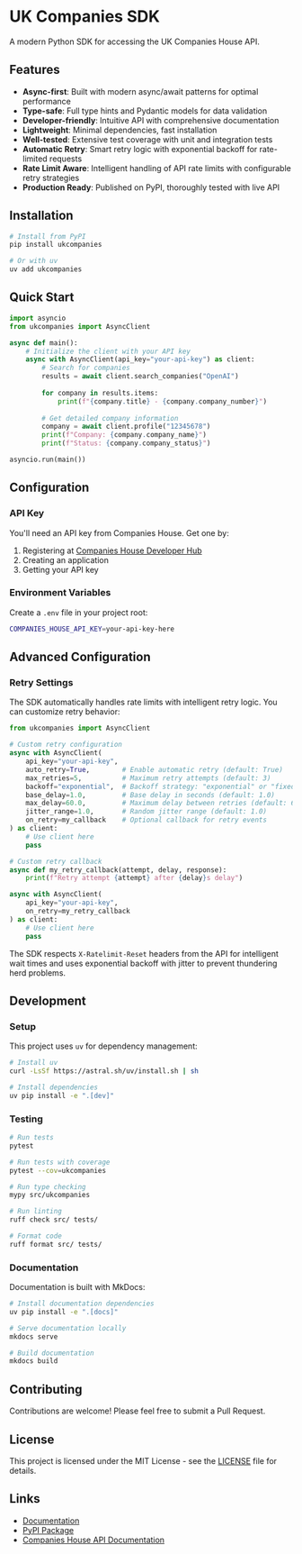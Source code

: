 # UK Companies SDK

A modern Python SDK for accessing the UK Companies House API.

## Features

- **Async-first**: Built with modern async/await patterns for optimal performance
- **Type-safe**: Full type hints and Pydantic models for data validation  
- **Developer-friendly**: Intuitive API with comprehensive documentation
- **Lightweight**: Minimal dependencies, fast installation
- **Well-tested**: Extensive test coverage with unit and integration tests
- **Automatic Retry**: Smart retry logic with exponential backoff for rate-limited requests
- **Rate Limit Aware**: Intelligent handling of API rate limits with configurable retry strategies
- **Production Ready**: Published on PyPI, thoroughly tested with live API

## Installation

```bash
# Install from PyPI
pip install ukcompanies

# Or with uv
uv add ukcompanies
```

## Quick Start

```python
import asyncio
from ukcompanies import AsyncClient

async def main():
    # Initialize the client with your API key
    async with AsyncClient(api_key="your-api-key") as client:
        # Search for companies
        results = await client.search_companies("OpenAI")
        
        for company in results.items:
            print(f"{company.title} - {company.company_number}")
        
        # Get detailed company information
        company = await client.profile("12345678")
        print(f"Company: {company.company_name}")
        print(f"Status: {company.company_status}")

asyncio.run(main())
```

## Configuration

### API Key

You'll need an API key from Companies House. Get one by:

1. Registering at [Companies House Developer Hub](https://developer.company-information.service.gov.uk/)
2. Creating an application
3. Getting your API key

### Environment Variables

Create a `.env` file in your project root:

```bash
COMPANIES_HOUSE_API_KEY=your-api-key-here
```

## Advanced Configuration

### Retry Settings

The SDK automatically handles rate limits with intelligent retry logic. You can customize retry behavior:

```python
from ukcompanies import AsyncClient

# Custom retry configuration
async with AsyncClient(
    api_key="your-api-key",
    auto_retry=True,        # Enable automatic retry (default: True)
    max_retries=5,          # Maximum retry attempts (default: 3)
    backoff="exponential",  # Backoff strategy: "exponential" or "fixed" (default: "exponential")
    base_delay=1.0,         # Base delay in seconds (default: 1.0)
    max_delay=60.0,         # Maximum delay between retries (default: 60.0)
    jitter_range=1.0,       # Random jitter range (default: 1.0)
    on_retry=my_callback    # Optional callback for retry events
) as client:
    # Use client here
    pass

# Custom retry callback
async def my_retry_callback(attempt, delay, response):
    print(f"Retry attempt {attempt} after {delay}s delay")

async with AsyncClient(
    api_key="your-api-key",
    on_retry=my_retry_callback
) as client:
    # Use client here
    pass
```

The SDK respects `X-Ratelimit-Reset` headers from the API for intelligent wait times and uses exponential backoff with jitter to prevent thundering herd problems.

## Development

### Setup

This project uses `uv` for dependency management:

```bash
# Install uv
curl -LsSf https://astral.sh/uv/install.sh | sh

# Install dependencies
uv pip install -e ".[dev]"
```

### Testing

```bash
# Run tests
pytest

# Run tests with coverage
pytest --cov=ukcompanies

# Run type checking
mypy src/ukcompanies

# Run linting
ruff check src/ tests/

# Format code
ruff format src/ tests/
```

### Documentation

Documentation is built with MkDocs:

```bash
# Install documentation dependencies
uv pip install -e ".[docs]"

# Serve documentation locally
mkdocs serve

# Build documentation
mkdocs build
```

## Contributing

Contributions are welcome! Please feel free to submit a Pull Request.

## License

This project is licensed under the MIT License - see the [LICENSE](LICENSE) file for details.

## Links

- [Documentation](https://github.com/yourusername/ukcompanies)
- [PyPI Package](https://pypi.org/project/ukcompanies/)
- [Companies House API Documentation](https://developer.company-information.service.gov.uk/api/docs/)
